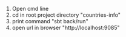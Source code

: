 1. Open cmd line
2. cd in root project directory "countries-info"
3. print command "sbt back/run"
4. open url in browser "http://localhost:9085"